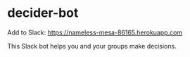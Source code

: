# decider-bot

Add to Slack: https://nameless-mesa-86165.herokuapp.com

This Slack bot helps you and your groups make decisions.
